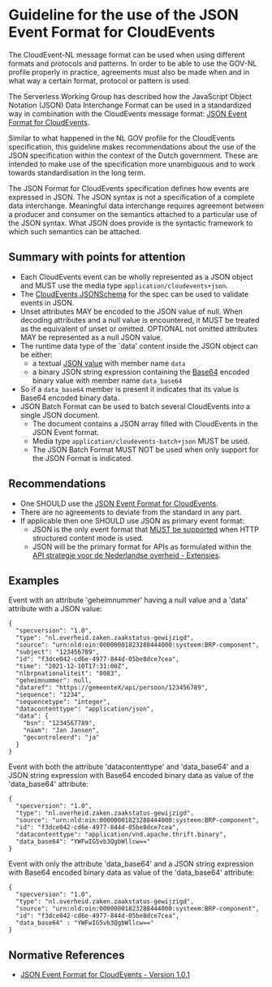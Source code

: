 # Guideline for the use of the JSON Event Format for CloudEvents

The CloudEvent-NL message format can be used when using different formats and protocols and patterns. In order to be able to use the GOV-NL profile properly in practice, agreements must also be made when and in what way a certain format, protocol or pattern is used. 

The Serverless Working Group has described how the JavaScript Object Notation (JSON) Data Interchange Format can be used in a standardized way in combination with the CloudEvents message format: [JSON Event Format for CloudEvents](https://github.com/cloudevents/spec/blob/v1.0.1/json-format.md).

Similar to what happened in the NL GOV profile for the CloudEvents specification, this guideline makes recommendations about the use of the JSON specification within the context of the Dutch government. These are intended to make use of the specification more unambiguous and to work towards standardisation in the long term.

The JSON Format for CloudEvents specification defines how events are expressed in JSON. The JSON syntax is not a specification of a complete data interchange. Meaningful data interchange requires agreement between a producer and consumer on the semantics attached to a particular use of the JSON syntax. What JSON does provide is the syntactic framework to which such semantics can be attached.

## Summary with points for attention 

- Each CloudEvents event can be wholly represented as a JSON object and MUST use the media type `application/cloudevents+json`.
- The [CloudEvents JSONSchema](https://github.com/cloudevents/spec/blob/v1.0.1/spec.json) for the spec can be used to validate events in JSON.
- Unset attributes MAY be encoded to the JSON value of null. When decoding attributes and a null value is encountered, it MUST be treated as the equivalent of unset or omitted. OPTIONAL not omitted attributes MAY be represented as a null JSON value.
- The runtime data type of the `data' content inside the JSON object can be either:
    - a textual [JSON value](https://tools.ietf.org/html/rfc7159#section-3) with member name `data`
    - a binary JSON string expression containing the [Base64](https://tools.ietf.org/html/rfc4648#section-4) encoded binary value with member name `data_base64` 
- So if a `data_base64` member is present it indicates that its value is Base64 encoded binary data.
- JSON Batch Format can be used to batch several CloudEvents into a single JSON document.
    - The document contains a JSON array filled with CloudEvents in the JSON Event format.
    - Media type `application/cloudevents-batch+json` MUST be used.
    - The JSON Batch Format MUST NOT be used when only support for the JSON Format is indicated.

## Recommendations

- One SHOULD use the [JSON Event Format for CloudEvents](https://github.com/cloudevents/spec/blob/v1.0.1/json-format.md). 
- There are no agreements to deviate from the standard in any part.
- If applicable then one SHOULD use JSON as primary event format:
  - JSON is the only event format that [MUST be supported](https://github.com/cloudevents/spec/blob/v1.0.1/http-protocol-binding.md#14-event-formats) when HTTP structured content mode is used.
  - JSON will be the primary format for APIs as formulated within the [API strategie voor de Nederlandse overheid - Extensies](https://docs.geostandaarden.nl/api/vv-hr-API-Strategie-ext-20190715/#json).

## Examples

Event with an attribute 'geheimnummer' having a null value and a 'data' attribute with a JSON value:
```
{
  "specversion": "1.0",
  "type": "nl.overheid.zaken.zaakstatus-gewijzigd",
  "source": "urn:nld:oin:00000001823288444000:systeem:BRP-component",
  "subject": "123456789",
  "id": "f3dce042-cd6e-4977-844d-05be8dce7cea",
  "time": "2021-12-10T17:31:00Z",
  "nlbrpnationaliteit": "0083",
  "geheimnummer": null,
  "dataref": "https://gemeenteX/api/persoon/123456789",
  "sequence": "1234",
  "sequencetype": "integer",
  "datacontenttype": "application/json",
  "data": {
    "bsn": "1234567789",
    "naam": "Jan Jansen",
    "gecontroleerd": "ja"
  }
}
```

Event with both the attribute 'datacontenttype' and 'data_base64' and a JSON string expression with Base64 encoded binary data as value of the 'data_base64' attribute:
```
{
  "specversion": "1.0",
  "type": "nl.overheid.zaken.zaakstatus-gewijzigd",
  "source": "urn:nld:oin:00000001823288444000:systeem:BRP-component",
  "id": "f3dce042-cd6e-4977-844d-05be8dce7cea",
  "datacontenttype": "application/vnd.apache.thrift.binary",
  "data_base64": "YWFwIG5vb3QgbWllcw=="
}
```

Event with only the attribute 'data_base64' and a JSON string expression with Base64 encoded binary data as value of the 'data_base64' attribute:
```
{
  "specversion": "1.0",
  "type": "nl.overheid.zaken.zaakstatus-gewijzigd",
  "source": "urn:nld:oin:00000001823288444000:systeem:BRP-component",
  "id": "f3dce042-cd6e-4977-844d-05be8dce7cea",
  "data_base64" : "YWFwIG5vb3QgbWllcw=="
}
```

## Normative References

- [JSON Event Format for CloudEvents - Version 1.0.1](https://github.com/cloudevents/spec/blob/v1.0.1/json-format.md)